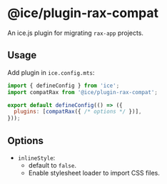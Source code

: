 # @ice/plugin-rax-compat

An ice.js plugin for migrating `rax-app` projects.

## Usage

Add plugin in `ice.config.mts`:

```js
import { defineConfig } from 'ice';
import compatRax from '@ice/plugin-rax-compat';

export default defineConfig(() => ({
  plugins: [compatRax({ /* options */ })],
}));
```

## Options

- `inlineStyle`: 
  - default to `false`.
  - Enable stylesheet loader to import CSS files.
  

